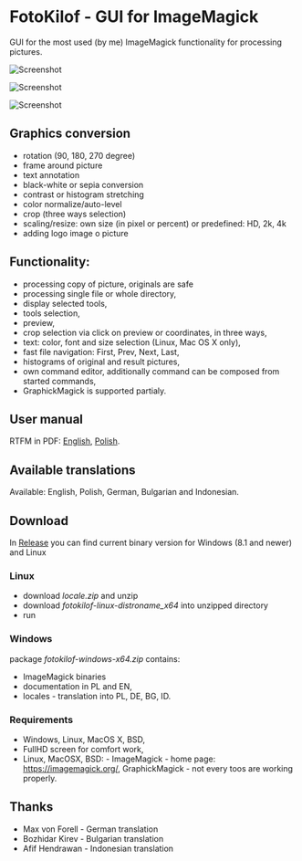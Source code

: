 # FotoKilof - GUI for ImageMagick
GUI for the most used (by me) ImageMagick functionality for processing pictures. 

![Screenshot](https://raw.githubusercontent.com/TeaM-TL/FotoKilof/master/screenshots/fotokilof.png)

![Screenshot](https://raw.githubusercontent.com/TeaM-TL/FotoKilof/master/screenshots/fotokilof1.png)

![Screenshot](https://raw.githubusercontent.com/TeaM-TL/FotoKilof/master/screenshots/fotokilof2.png)

## Graphics conversion
 - rotation (90, 180, 270 degree)
 - frame around picture
 - text annotation
 - black-white or sepia conversion
 - contrast or histogram stretching
 - color normalize/auto-level
 - crop (three ways selection)
 - scaling/resize: own size (in pixel or percent) or predefined: HD, 2k, 4k
 - adding logo image o picture
## Functionality:
 - processing copy of picture, originals are safe
 - processing single file or whole directory,
 - display selected tools,
 - tools selection,
 - preview,
 - crop selection via click on preview or coordinates, in three ways,
 - text: color, font and size selection (Linux, Mac OS X only),
 - fast file navigation: First, Prev, Next, Last,
 - histograms of original and result pictures,
 - own command editor, additionally command can be composed from started commands,
 - GraphickMagick is supported partialy.

## User manual
RTFM in PDF: [English](https://raw.githubusercontent.com/TeaM-TL/FotoKilof/master/doc/en/fotokilof.pdf), [Polish](https://raw.githubusercontent.com/TeaM-TL/FotoKilof/master/doc/pl/fotokilof.pdf).

## Available translations
Available: English, Polish, German, Bulgarian and Indonesian.

## Download 
In [Release](https://github.com/TeaM-TL/FotoKilof/releases) you can find current binary version for Windows (8.1 and newer) and Linux

### Linux
 - download *locale.zip* and unzip
 - download *fotokilof-linux-distroname_x64* into unzipped directory
 - run

### Windows
package *fotokilof-windows-x64.zip* contains:
 - ImageMagick binaries
 - documentation in PL and EN,
 - locales - translation into PL, DE, BG, ID.

### Requirements
 - Windows, Linux, MacOS X, BSD,
 - FullHD screen for comfort work,
 - Linux, MacOSX, BSD:  - ImageMagick - home page: https://imagemagick.org/, GraphickMagick - not every toos are working properly.

## Thanks
 - Max von Forell - German translation
 - Bozhidar Kirev - Bulgarian translation
 - Afif Hendrawan - Indonesian translation
